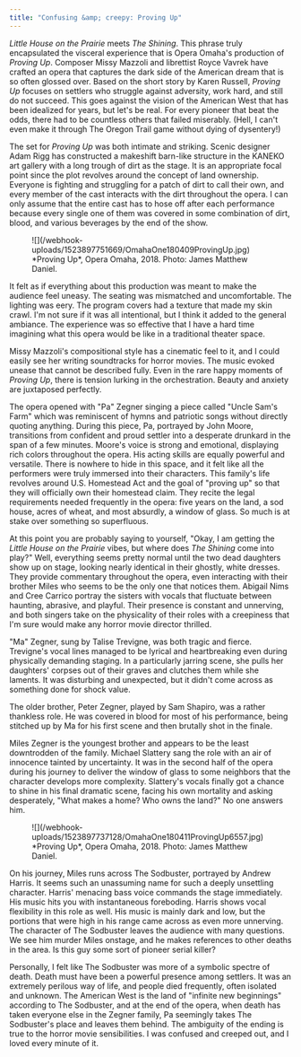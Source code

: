 ```yaml
---
title: "Confusing &amp; creepy: Proving Up"
---
```


*Little House on the Prairie* meets *The Shining*. This phrase truly encapsulated the visceral experience that is Opera Omaha's production of *Proving Up*. Composer Missy Mazzoli and librettist Royce Vavrek have crafted an opera that captures the dark side of the American dream that is so often glossed over. Based on the short story by Karen Russell, *Proving Up* focuses on settlers who struggle against adversity, work hard, and still do not succeed. This goes against the vision of the American West that has been idealized for years, but let's be real. For every pioneer that beat the odds, there had to be countless others that failed miserably. (Hell, I can't even make it through The Oregon Trail game without dying of dysentery!)

The set for *Proving Up* was both intimate and striking. Scenic designer Adam Rigg has constructed a makeshift barn-like structure in the KANEKO art gallery with a long trough of dirt as the stage. It is an appropriate focal point since the plot revolves around the concept of land ownership. Everyone is fighting and struggling for a patch of dirt to call their own, and every member of the cast interacts with the dirt throughout the opera. I can only assume that the entire cast has to hose off after each performance because every single one of them was covered in some combination of dirt, blood, and various beverages by the end of the show.

<figure data-type="image">
![](/webhook-uploads/1523897751669/OmahaOne180409ProvingUp.jpg)
<figcaption>*Proving Up*, Opera Omaha, 2018. Photo: James Matthew Daniel.</figcaption>
</figure>

It felt as if everything about this production was meant to make the audience feel uneasy. The seating was mismatched and uncomfortable. The lighting was eery. The program covers had a texture that made my skin crawl. I'm not sure if it was all intentional, but I think it added to the general ambiance. The experience was so effective that I have a hard time imagining what this opera would be like in a traditional theater space.

Missy Mazzoli's compositional style has a cinematic feel to it, and I could easily see her writing soundtracks for horror movies. The music evoked unease that cannot be described fully. Even in the rare happy moments of *Proving Up*, there is tension lurking in the orchestration. Beauty and anxiety are juxtaposed perfectly.

The opera opened with "Pa" Zegner singing a piece called "Uncle Sam's Farm" which was reminiscent of hymns and patriotic songs without directly quoting anything. During this piece, Pa, portrayed by John Moore, transitions from confident and proud settler into a desperate drunkard in the span of a few minutes. Moore's voice is strong and emotional, displaying rich colors throughout the opera. His acting skills are equally powerful and versatile. There is nowhere to hide in this space, and it felt like all the performers were truly immersed into their characters. This family's life revolves around U.S. Homestead Act and the goal of "proving up" so that they will officially own their homestead claim. They recite the legal requirements needed frequently in the opera: five years on the land, a sod house, acres of wheat, and most absurdly, a window of glass. So much is at stake over something so superfluous. 

At this point you are probably saying to yourself, "Okay, I am getting the *Little House on the Prairie* vibes, but where does *The Shining* come into play?" Well, everything seems pretty normal until the two dead daughters show up on stage, looking nearly identical in their ghostly, white dresses. They provide commentary throughout the opera, even interacting with their brother Miles who seems to be the only one that notices them. Abigail Nims and Cree Carrico portray the sisters with vocals that fluctuate between haunting, abrasive, and playful. Their presence is constant and unnerving, and both singers take on the physicality of their roles with a creepiness that I'm sure would make any horror movie director thrilled.

"Ma" Zegner, sung by Talise Trevigne, was both tragic and fierce. Trevigne's vocal lines managed to be lyrical and heartbreaking even during physically demanding staging. In a particularly jarring scene, she pulls her daughters' corpses out of their graves and clutches them while she laments. It was disturbing and unexpected, but it didn't come across as something done for shock value. 

The older brother, Peter Zegner, played by Sam Shapiro, was a rather thankless role. He was covered in blood for most of his performance, being stitched up by Ma for his first scene and then brutally shot in the finale. 

Miles Zegner is the youngest brother and appears to be the least downtrodden of the family. Michael Slattery sang the role with an air of innocence tainted by uncertainty. It was in the second half of the opera during his journey to deliver the window of glass to some neighbors that the character develops more complexity. Slattery's vocals finally got a chance to shine in his final dramatic scene, facing his own mortality and asking desperately, "What makes a home? Who owns the land?" No one answers him.

<figure data-type="image">
![](/webhook-uploads/1523897737128/OmahaOne180411ProvingUp6557.jpg)
<figcaption>*Proving Up*, Opera Omaha, 2018. Photo: James Matthew Daniel.</figcaption>
</figure>

On his journey, Miles runs across The Sodbuster, portrayed by Andrew Harris. It seems such an unassuming name for such a deeply unsettling character. Harris' menacing bass voice commands the stage immediately. His music hits you with instantaneous foreboding. Harris shows vocal flexibility in this role as well. His music is mainly dark and low, but the portions that were high in his range came across as even more unnerving. The character of The Sodbuster leaves the audience with many questions. We see him murder Miles onstage, and he makes references to other deaths in the area. Is this guy some sort of pioneer serial killer? 

Personally, I felt like The Sodbuster was more of a symbolic spectre of death. Death must have been a powerful presence among settlers. It was an extremely perilous way of life, and people died frequently, often isolated and unknown. The American West is the land of "infinite new beginnings" according to The Sodbuster, and at the end of the opera, when death has taken everyone else in the Zegner family, Pa seemingly takes The Sodbuster's place and leaves them behind.  The ambiguity of the ending is true to the horror movie sensibilities. I was confused and creeped out, and I loved every minute of it.
